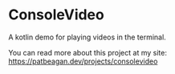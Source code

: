 # ConsoleVideo
A kotlin demo for playing videos in the terminal.

You can read more about this project at my site:
https://patbeagan.dev/projects/consolevideo

